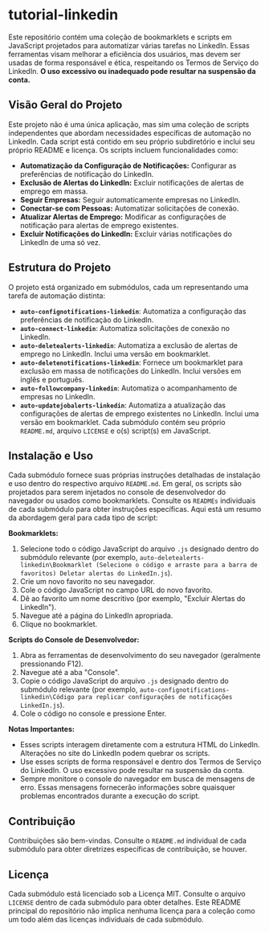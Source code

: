 # tutorial-linkedin
Este repositório contém uma coleção de bookmarklets e scripts em JavaScript projetados para automatizar várias tarefas no LinkedIn. Essas ferramentas visam melhorar a eficiência dos usuários, mas devem ser usadas de forma responsável e ética, respeitando os Termos de Serviço do LinkedIn. **O uso excessivo ou inadequado pode resultar na suspensão da conta.**

## Visão Geral do Projeto
Este projeto não é uma única aplicação, mas sim uma coleção de scripts independentes que abordam necessidades específicas de automação no LinkedIn. Cada script está contido em seu próprio subdiretório e inclui seu próprio README e licença. Os scripts incluem funcionalidades como:
* **Automatização da Configuração de Notificações:** Configurar as preferências de notificação do LinkedIn.
* **Exclusão de Alertas do LinkedIn:** Excluir notificações de alertas de emprego em massa.
* **Seguir Empresas:** Seguir automaticamente empresas no LinkedIn.
* **Conectar-se com Pessoas:** Automatizar solicitações de conexão.
* **Atualizar Alertas de Emprego:** Modificar as configurações de notificação para alertas de emprego existentes.
* **Excluir Notificações do LinkedIn:** Excluir várias notificações do LinkedIn de uma só vez.

## Estrutura do Projeto
O projeto está organizado em submódulos, cada um representando uma tarefa de automação distinta:
* **`auto-confignotifications-linkedin`**:  Automatiza a configuração das preferências de notificação do LinkedIn.
* **`auto-connect-linkedin`**: Automatiza solicitações de conexão no LinkedIn.
* **`auto-deletealerts-linkedin`**: Automatiza a exclusão de alertas de emprego no LinkedIn. Inclui uma versão em bookmarklet.
* **`auto-deletenotifications-linkedin`**: Fornece um bookmarklet para exclusão em massa de notificações do LinkedIn. Inclui versões em inglês e português.
* **`auto-followcompany-linkedin`**: Automatiza o acompanhamento de empresas no LinkedIn.
* **`auto-updatejobalerts-linkedin`**: Automatiza a atualização das configurações de alertas de emprego existentes no LinkedIn. Inclui uma versão em bookmarklet.
Cada submódulo contém seu próprio `README.md`, arquivo `LICENSE` e o(s) script(s) em JavaScript.

## Instalação e Uso
Cada submódulo fornece suas próprias instruções detalhadas de instalação e uso dentro do respectivo arquivo `README.md`. Em geral, os scripts são projetados para serem injetados no console de desenvolvedor do navegador ou usados como bookmarklets. Consulte os `READMEs` individuais de cada submódulo para obter instruções específicas.
Aqui está um resumo da abordagem geral para cada tipo de script:

**Bookmarklets:**
1. Selecione todo o código JavaScript do arquivo `.js` designado dentro do submódulo relevante (por exemplo, `auto-deletealerts-linkedin\Bookmarklet (Selecione o código e arraste para a barra de favoritos) Deletar alertas do LinkedIn.js`).
2. Crie um novo favorito no seu navegador.
3. Cole o código JavaScript no campo URL do novo favorito.
4. Dê ao favorito um nome descritivo (por exemplo, "Excluir Alertas do LinkedIn").
5. Navegue até a página do LinkedIn apropriada.
6. Clique no bookmarklet.

**Scripts do Console de Desenvolvedor:**
1. Abra as ferramentas de desenvolvimento do seu navegador (geralmente pressionando F12).
2. Navegue até a aba "Console".
3. Copie o código JavaScript do arquivo `.js` designado dentro do submódulo relevante (por exemplo, `auto-confignotifications-linkedin\Código para replicar configurações de notificações LinkedIn.js`).
4. Cole o código no console e pressione Enter.

**Notas Importantes:**
* Esses scripts interagem diretamente com a estrutura HTML do LinkedIn. Alterações no site do LinkedIn podem quebrar os scripts.
* Use esses scripts de forma responsável e dentro dos Termos de Serviço do LinkedIn. O uso excessivo pode resultar na suspensão da conta.
* Sempre monitore o console do navegador em busca de mensagens de erro. Essas mensagens fornecerão informações sobre quaisquer problemas encontrados durante a execução do script.

## Contribuição
Contribuições são bem-vindas. Consulte o `README.md` individual de cada submódulo para obter diretrizes específicas de contribuição, se houver.

## Licença
Cada submódulo está licenciado sob a Licença MIT. Consulte o arquivo `LICENSE` dentro de cada submódulo para obter detalhes. Este README principal do repositório não implica nenhuma licença para a coleção como um todo além das licenças individuais de cada submódulo.
